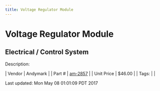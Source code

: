 ```yaml
---
title: Voltage Regulator Module
---
```


# Voltage Regulator Module
## Electrical / Control System
Description: 	 

| Vendor | Andymark | 
| Part # | [am-2857](http://www.andymark.com/product-p/am-2857.htm) | 
| Unit Price | $46.00 | 
| Tags: |  | 

Last updated: Mon May 08 01:01:09 PDT 2017